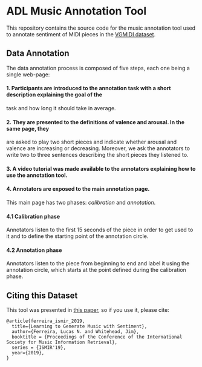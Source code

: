 # ADL Music Annotation Tool

This repository contains the source code for the music annotation tool used to annotate sentiment of MIDI pieces in the [VGMIDI dataset](https://github.com/lucasnfe/vgmidi).

## Data Annotation
The data annotation process is composed of five steps, each one being a single web-page:  

#### 1. Participants are introduced to the annotation task with a short description explaining the goal of the
task and how long it should take in average.

#### 2. They are presented to the definitions of valence and arousal. In the same page, they
are asked to play two short pieces and indicate whether arousal and valence are increasing or decreasing.
Moreover, we ask the annotators to write two to three sentences describing the short pieces they listened to.

#### 3. A video tutorial was made available to the annotators explaining how to use the annotation tool.

#### 4. Annotators are exposed to the main annotation page. 
This main page has two phases: *calibration* and *annotation*.

#### 4.1 Calibration phase
Annotators listen to the first 15 seconds of the piece in order to get used to it and to define the starting point of the 
annotation circle.  

#### 4.2 Annotation phase 
Annotators listen to the piece from beginning to end and label it using the annotation circle, which starts at the point 
defined during the calibration phase.

## Citing this Dataset
This tool was presented in [this paper](http://www.lucasnferreira.com/papers/2019/ismir-learning.pdf), so if you use it, 
please cite:

```
@article{ferreira_ismir_2019,
  title={Learning to Generate Music with Sentiment},
  author={Ferreira, Lucas N. and Whitehead, Jim},
  booktitle = {Proceedings of the Conference of the International Society for Music Information Retrieval},
  series = {ISMIR'19},
  year={2019},
}

```
